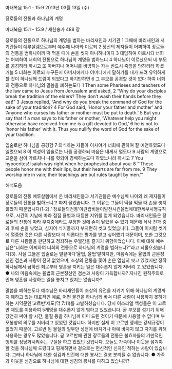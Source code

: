 마태복음 15:1 - 15:9 
2013년 03월 13일 (수)

장로들의 전통과 하나님의 계명



마태복음 15:1 - 15:9 / 새찬송가 488 장


장로들의 전통으로 하나님의 계명을 범하는 바리새인과 서기관
1 그때에 바리새인과 서기관들이 예루살렘으로부터 예수께 나아와 이르되 2 당신의 제자들이 어찌하여 장로들의 전통을 범하나이까 떡 먹을 때에 손을 씻지 아니하나이다 3 대답하여 이르시되 너희는 어찌하여 너희의 전통으로 하나님의 계명을 범하느냐 4 하나님이 이르셨으되 네 부모를 공경하라 하시고 또 아버지나 어머니를 비방하는 자는 반드시 죽임을 당하리라 하셨거늘 5 너희는 이르되 누구든지 아버지에게나 어머니에게 말하기를 내가 드려 유익하게 할 것이 하나님께 드림이 되었다고 하기만하면 6 그 부모를 공경할 것이 없다 하여 너희의 전통으로 하나님의 말씀을 폐하는도다
1 Then some Pharisees and teachers of the law came to Jesus from Jerusalem and asked, 2 “Why do your disciples break the tradition of the elders? They don’t wash their hands before they eat!” 3 Jesus replied, “And why do you break the command of God for the sake of your tradition? 4 For God said, ‘Honor your father and mother’ and ‘Anyone who curses his father or mother must be put to death.’ 5 But you say that if a man says to his father
or mother, ‘Whatever help you might otherwise have received from me is a gift devoted to God,’ 6 he is not to ‘honor his father’ with it. Thus you nullify the word of God for the sake of your tradition.

입술로만 하나님을 공경함
7 외식하는 자들아 이사야가 너희에 관하여 잘 예언하였도다 일렀으되 8 이 백성이 입술로는 나를 공경하되 마음은 내게서 멀도다 9 사람의 계명으로 교훈을 삼아 가르치니 나를 헛되이 경배하는도다 하였느니라 하시고
7 You hypocrites! Isaiah was right when he prophesied about you: 8 “‘These people honor me with their lips, but their hearts are far from me. 9 They worship me in vain; their  teachings are but rules taught by men.’”

해석도움





장로들의 전통 
예루살렘에서 온 바리새인들과 서기관들은 예수님께 나아와 왜 제자들이 장로들의 전통을 범하느냐고 따져 물었습니다. 그 이유는 그들이 떡을 먹을 때 손을 씻지 않았기 때문입니다(1-2).‘ 장로들의전통’이란랍비들이발전시킨율법에대한세부시행규칙으로, 시간이 지남에 따라 점점 율법과 대등한 지위를 얻게 되었습니다. 바리새인들은 장로들의 전통에 따라 부지중에라도 부정한 것에 손이 닿았을 수 있기 때문에 식사 전과 중과 후에 손을 씻었고, 심지어 식기들까지 부지런히 씻고 있었습니다. 그들이 이처럼 씻기에 열중한 것은 다른 사람보다 더 의롭다는 평가를 받고 싶어했기 때문이며, 또한 그것으로 다른 사람들을 판단하고 정죄하는 우월감을 즐기기 위함이었습니다. 이에 대해 예수님은“너희는 어찌하여 너희의 전통으로 하나님의 계명을 범하느냐?”라고 되물으셨습니다(3). 사실 그들은 입술로는 말끝마다‘율법, 율법’말하지만, 마음속에는 율법의 근본정신인 겸손과 사랑이 전혀 없었으며, 조상의 전통을 쫓아 손은 열심히 씻고 있었지만 정작 하나님께서 금하신 죄로부터 영혼을 지키는 일은 대수롭지 않게 저버리
고 있었습니다.
● 나의 마음속에는 율법의 근본정신인 겸손과 사랑이 가득합니까? 지나친 원칙주의로 인해 영혼을 사랑하는 일을 놓치고 있지는 않습니까?

말씀을 폐하는도다 
예수님은 바리새인들이 조상의 유전을 지키기 위해 하나님의 계명까지 폐하고 있는 대표적인 예로, 어떤 물건을 하나님께 바쳐 다른 사람이 사용하지 못하게 하는 서약문인‘고르반’제도(막 7:11)를 고발하셨습니다. 당시 이스라엘 백성들은 이 고르반 제도를 이용하여 5계명을 대수롭지 않게 범하고 있었습니다. 곧 부모를 섬기기 위해 당연히 써야 할 시간, 물질 등을 하나님께 이미 드린 것이기 때문에 사용할 수 없다며 부모봉양의 의무를 저버리고 있었던 것입니다. 하지만 실제 이 고르반 맹세는 강제규정이 없었기 때문에, 고르반 된 물질의 일부만 성전에 바치거나 아예 바치지 않고 자기를 위해 사용하는 경우도 많았습니다. 곧 고르반에 관한 장로들의 전통은 불효자들의 기만적인 행위를 정당화시켜주는 구실을 하고 있었던 것입니다. 오늘도 가족이나 이웃을 섬겨야 할 것을 하나님께 드렸다고 핑계하면서 겉으로는 헌신적인 신자인 척하는 사람이 있습니다. 그러나 하나님에 대한 섬김과 인간에 대한 봉사는 결코 분리될 수 없습니다.
● 가족과 이웃을 섬김으로 하나님에 대한 섬김의 봉사를 다하고 있습니까?